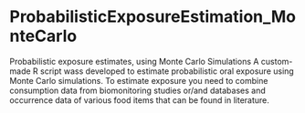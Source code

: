 # ProbabilisticExposureEstimation_MonteCarlo
Probabilistic exposure estimates, using Monte Carlo Simulations
A custom-made R script wass developed to estimate probabilistic oral exposure using Monte Carlo simulations. To estimate exposure you need to 
 combine consumption data from biomonitoring studies or/and databases and occurrence data of various food items that can be found in literature. 
